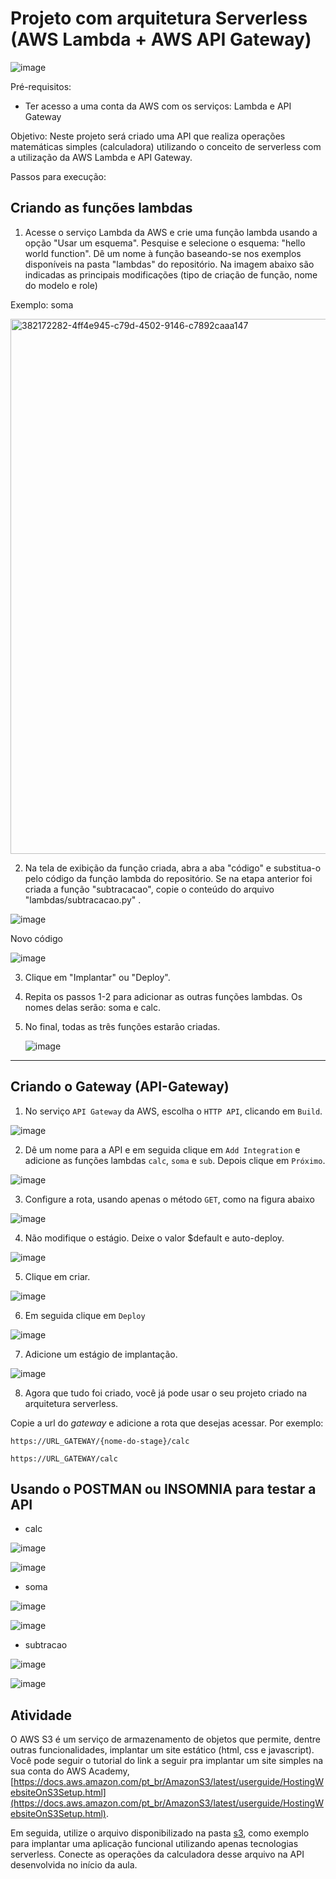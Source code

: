 # Projeto com arquitetura Serverless (AWS Lambda + AWS API Gateway)

![image](https://user-images.githubusercontent.com/276077/118579345-48beab80-b764-11eb-83db-3f7a33eb4265.png)

Pré-requisitos:
- Ter acesso a uma conta da AWS com os serviços: Lambda e API Gateway

Objetivo: 
Neste projeto será criado uma API que realiza operações matemáticas simples (calculadora) utilizando o conceito de serverless com a utilização da AWS Lambda e API Gateway.

Passos para execução:

## Criando as funções lambdas

1. Acesse o serviço Lambda da AWS e crie uma função lambda usando a opção "Usar um esquema". Pesquise e selecione o esquema: "hello world function". Dê um nome à função baseando-se nos exemplos disponíveis na pasta "lambdas" do repositório. Na imagem abaixo são indicadas as principais modificações (tipo de criação de função, nome do modelo e role)

Exemplo: soma 

<img width="804" height="856" alt="382172282-4ff4e945-c79d-4502-9146-c7892caaa147" src="https://github.com/user-attachments/assets/16f6eaae-0cf9-48cd-ac3e-9ed8cb1f3720" />

2. Na tela de exibição da função criada, abra a aba "código" e substitua-o pelo código da função lambda do repositório. Se na etapa anterior foi criada a função "subtracacao", copie o conteúdo do arquivo "lambdas/subtracacao.py" .

![image](https://github.com/user-attachments/assets/2b24fd8f-3222-46d4-9057-6ca826e84578)

Novo código

![image](https://github.com/user-attachments/assets/088aa1c7-f6e0-4509-a73b-27d71bd13f4f)

3. Clique em "Implantar" ou "Deploy".
   
4. Repita os passos 1-2 para adicionar as outras funções lambdas. Os nomes delas serão: soma e calc.

5. No final, todas as três funções estarão criadas.

   ![image](https://github.com/user-attachments/assets/04380005-94d8-43fc-95b6-d71c51790cca)




-----------------------------------------------------



## Criando o Gateway (API-Gateway)

1. No serviço `API Gateway` da AWS, escolha o `HTTP API`, clicando em `Build`.
   
![image](https://github.com/user-attachments/assets/f7f63e56-6c75-4606-b04d-d561401c2aaf)

2. Dê um nome para a API e em seguida clique em `Add Integration` e adicione as funções lambdas `calc`, `soma` e `sub`. 
Depois clique em `Próximo`.

![image](https://github.com/user-attachments/assets/27d29bee-f2e3-48f1-898f-67d82b7b7c18)

3. Configure a rota, usando apenas o método `GET`, como na figura abaixo

![image](https://github.com/user-attachments/assets/e5f8149a-d02a-43ef-ac29-a83cd653b085)

4. Não modifique o estágio. Deixe o valor $default e auto-deploy.
   
![image](https://github.com/user-attachments/assets/e3c12454-6307-42f2-80e7-99edf0475fab)

5. Clique em criar.

![image](https://github.com/user-attachments/assets/452b7791-a5ef-4769-9e24-bca79cad63d0)

6. Em seguida clique em `Deploy`

![image](https://github.com/user-attachments/assets/5ca59bc9-63cb-4a88-8d49-60daed2d81e3)

7. Adicione um estágio de implantação.
   
![image](https://github.com/user-attachments/assets/fcc555cd-02e7-4ab1-9cee-5ff8ada7eb68)

8. Agora que tudo foi criado, você já pode usar o seu projeto criado na arquitetura serverless. 

Copie a url do *gateway* e adicione a rota que desejas acessar. Por exemplo: 

`https://URL_GATEWAY/{nome-do-stage}/calc`

`https://URL_GATEWAY/calc`

## Usando o POSTMAN ou INSOMNIA para testar a API 

- calc

![image](https://user-images.githubusercontent.com/276077/115634822-c071f580-a2e0-11eb-94a6-c7a8bc7bf58b.png)

![image](https://github.com/user-attachments/assets/ac762b7e-0f17-4449-b316-f02899df72c3)


- soma

![image](https://user-images.githubusercontent.com/276077/115634892-e4353b80-a2e0-11eb-84bc-0683f80b8eea.png)

![image](https://github.com/user-attachments/assets/01e5fa8d-3beb-4d16-8f10-c4efd4c1e285)


- subtracao

![image](https://user-images.githubusercontent.com/276077/115634940-0038dd00-a2e1-11eb-92b5-dc04ce523baf.png)

![image](https://github.com/user-attachments/assets/d0581be3-cdef-4c71-b592-968d2de7cb79)


## Atividade

O AWS S3 é um serviço de armazenamento de objetos que permite, dentre outras funcionalidades, implantar um site estático (html, css e javascript). Você pode seguir o tutorial do link a seguir pra implantar um site simples na sua conta do AWS Academy, [https://docs.aws.amazon.com/pt_br/AmazonS3/latest/userguide/HostingWebsiteOnS3Setup.html](https://docs.aws.amazon.com/pt_br/AmazonS3/latest/userguide/HostingWebsiteOnS3Setup.html). 

Em seguida, utilize o arquivo disponibilizado na pasta [s3](https://github.com/rodrigoclira/devweb2/tree/main/arquitetura/serverless/s3), como exemplo para implantar uma aplicação funcional utilizando apenas tecnologias serverless. Conecte as operações da calculadora desse arquivo na API desenvolvida no início da aula.
